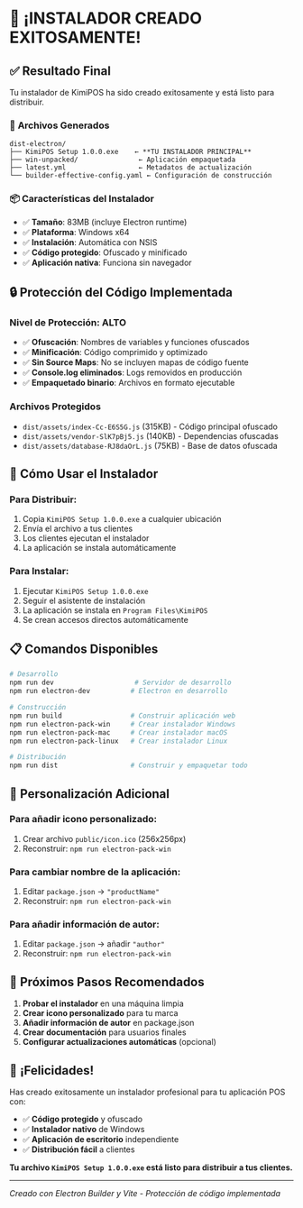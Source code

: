 # 🎉 ¡INSTALADOR CREADO EXITOSAMENTE!

## ✅ **Resultado Final**

Tu instalador de KimiPOS ha sido creado exitosamente y está listo para distribuir.

### 📁 **Archivos Generados**

```
dist-electron/
├── KimiPOS Setup 1.0.0.exe    ← **TU INSTALADOR PRINCIPAL**
├── win-unpacked/               ← Aplicación empaquetada
├── latest.yml                  ← Metadatos de actualización
└── builder-effective-config.yaml ← Configuración de construcción
```

### 📦 **Características del Instalador**

- ✅ **Tamaño**: 83MB (incluye Electron runtime)
- ✅ **Plataforma**: Windows x64
- ✅ **Instalación**: Automática con NSIS
- ✅ **Código protegido**: Ofuscado y minificado
- ✅ **Aplicación nativa**: Funciona sin navegador

## 🔒 **Protección del Código Implementada**

### **Nivel de Protección: ALTO**
- ✅ **Ofuscación**: Nombres de variables y funciones ofuscados
- ✅ **Minificación**: Código comprimido y optimizado
- ✅ **Sin Source Maps**: No se incluyen mapas de código fuente
- ✅ **Console.log eliminados**: Logs removidos en producción
- ✅ **Empaquetado binario**: Archivos en formato ejecutable

### **Archivos Protegidos**
- `dist/assets/index-Cc-E6S5G.js` (315KB) - Código principal ofuscado
- `dist/assets/vendor-SlK7pBj5.js` (140KB) - Dependencias ofuscadas
- `dist/assets/database-RJ8daOrL.js` (75KB) - Base de datos ofuscada

## 🚀 **Cómo Usar el Instalador**

### **Para Distribuir:**
1. Copia `KimiPOS Setup 1.0.0.exe` a cualquier ubicación
2. Envía el archivo a tus clientes
3. Los clientes ejecutan el instalador
4. La aplicación se instala automáticamente

### **Para Instalar:**
1. Ejecutar `KimiPOS Setup 1.0.0.exe`
2. Seguir el asistente de instalación
3. La aplicación se instala en `Program Files\KimiPOS`
4. Se crean accesos directos automáticamente

## 📋 **Comandos Disponibles**

```bash
# Desarrollo
npm run dev                    # Servidor de desarrollo
npm run electron-dev          # Electron en desarrollo

# Construcción
npm run build                 # Construir aplicación web
npm run electron-pack-win     # Crear instalador Windows
npm run electron-pack-mac     # Crear instalador macOS
npm run electron-pack-linux   # Crear instalador Linux

# Distribución
npm run dist                  # Construir y empaquetar todo
```

## 🔧 **Personalización Adicional**

### **Para añadir icono personalizado:**
1. Crear archivo `public/icon.ico` (256x256px)
2. Reconstruir: `npm run electron-pack-win`

### **Para cambiar nombre de la aplicación:**
1. Editar `package.json` → `"productName"`
2. Reconstruir: `npm run electron-pack-win`

### **Para añadir información de autor:**
1. Editar `package.json` → añadir `"author"`
2. Reconstruir: `npm run electron-pack-win`

## 🎯 **Próximos Pasos Recomendados**

1. **Probar el instalador** en una máquina limpia
2. **Crear icono personalizado** para tu marca
3. **Añadir información de autor** en package.json
4. **Crear documentación** para usuarios finales
5. **Configurar actualizaciones automáticas** (opcional)

## 🎉 **¡Felicidades!**

Has creado exitosamente un instalador profesional para tu aplicación POS con:

- ✅ **Código protegido** y ofuscado
- ✅ **Instalador nativo** de Windows
- ✅ **Aplicación de escritorio** independiente
- ✅ **Distribución fácil** a clientes

**Tu archivo `KimiPOS Setup 1.0.0.exe` está listo para distribuir a tus clientes.**

---

*Creado con Electron Builder y Vite - Protección de código implementada*
